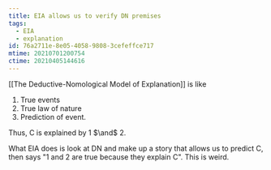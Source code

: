 ```yaml
---
title: EIA allows us to verify DN premises
tags:
  - EIA
  - explanation
id: 76a2711e-8e05-4058-9808-3cefeffce717
mtime: 20210701200754
ctime: 20210405144616
---
```


[[The Deductive-Nomological Model of Explanation]] is like

1) True events
2) True law of nature
3) Prediction of event.

Thus, C is explained by 1 $\and$ 2.

What EIA does is look at DN and make up a story that allows us to predict C, then says "1 and 2 are true because they explain C". This is weird.
